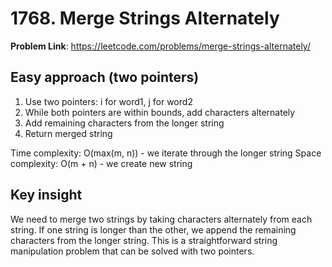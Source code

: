 # 1768. Merge Strings Alternately

**Problem Link**: https://leetcode.com/problems/merge-strings-alternately/

## Easy approach (two pointers)
1. Use two pointers: i for word1, j for word2
2. While both pointers are within bounds, add characters alternately
3. Add remaining characters from the longer string
4. Return merged string

Time complexity: O(max(m, n)) - we iterate through the longer string
Space complexity: O(m + n) - we create new string


## Key insight
We need to merge two strings by taking characters alternately from each string. If one string is longer than the other, we append the remaining characters from the longer string. This is a straightforward string manipulation problem that can be solved with two pointers. 